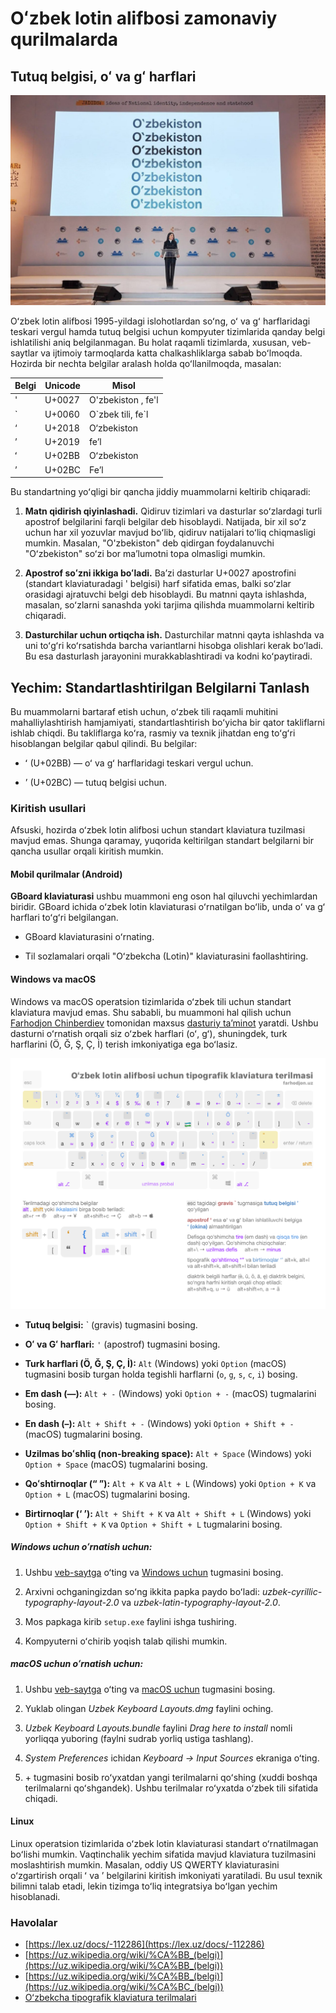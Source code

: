# Oʻzbek lotin alifbosi zamonaviy qurilmalarda

## Tutuq belgisi, oʻ va gʻ harflari

![Saida Mirziyoyeva. Oʻzbekiston soʻzining yozilishi](./assets/saida-mirziyoyeva-ozbekiston.jpg)

Oʻzbek lotin alifbosi 1995-yildagi islohotlardan soʻng, oʻ va gʻ
harflaridagi teskari vergul hamda tutuq belgisi uchun kompyuter 
tizimlarida qanday belgi ishlatilishi aniq belgilanmagan. Bu holat 
raqamli tizimlarda, xususan, veb-saytlar va ijtimoiy tarmoqlarda 
katta chalkashliklarga sabab boʻlmoqda. Hozirda bir nechta belgilar 
aralash holda qoʻllanilmoqda, masalan:

| Belgi | Unicode | Misol |
| --- | --- | --- |
| ' | U+0027 | O'zbekiston , fe'l |
| \` | U+0060 | O\`zbek tili, fe\`l |
| ‘ | U+2018 | O‘zbekiston |
| ’ | U+2019 | fe’l |
| ʻ | U+02BB | Oʻzbekiston |
| ʼ | U+02BC | Feʼl |

Bu standartning yoʻqligi bir qancha jiddiy muammolarni keltirib 
chiqaradi:

1. **Matn qidirish qiyinlashadi.** Qidiruv tizimlari va dasturlar 
soʻzlardagi turli apostrof belgilarini farqli belgilar deb 
hisoblaydi. Natijada, bir xil soʻz uchun har xil yozuvlar mavjud 
boʻlib, qidiruv natijalari toʻliq chiqmasligi mumkin. Masalan, 
"O'zbekiston" deb qidirgan foydalanuvchi "Oʻzbekiston" soʻzi bor 
maʼlumotni topa olmasligi mumkin.

1. **Apostrof soʻzni ikkiga boʻladi.** Baʼzi dasturlar U+0027 
apostrofini (standart klaviaturadagi  \' belgisi) harf sifatida 
emas, balki soʻzlar orasidagi ajratuvchi belgi deb hisoblaydi. 
Bu matnni qayta ishlashda, masalan, soʻzlarni sanashda yoki 
tarjima qilishda muammolarni keltirib chiqaradi.

2. **Dasturchilar uchun ortiqcha ish.** Dasturchilar matnni qayta 
ishlashda va uni toʻgʻri koʻrsatishda barcha variantlarni hisobga 
olishlari kerak boʻladi. Bu esa dasturlash jarayonini murakkablashtiradi 
va kodni koʻpaytiradi.

## Yechim: Standartlashtirilgan Belgilarni Tanlash

Bu muammolarni bartaraf etish uchun, oʻzbek tili raqamli muhitini 
mahalliylashtirish hamjamiyati, standartlashtirish boʻyicha bir 
qator takliflarni ishlab chiqdi. Bu takliflarga koʻra, rasmiy 
va texnik jihatdan eng toʻgʻri hisoblangan belgilar qabul qilindi. 
Bu belgilar:

- ʻ (U+02BB) — oʻ va gʻ harflaridagi teskari vergul uchun.

- ʼ (U+02BC) — tutuq belgisi uchun.

### Kiritish usullari

Afsuski, hozirda oʻzbek lotin alifbosi uchun standart klaviatura 
tuzilmasi mavjud emas. Shunga qaramay, yuqorida keltirilgan 
standart belgilarni bir qancha usullar orqali kiritish mumkin.

#### Mobil qurilmalar (Android)

**GBoard klaviaturasi** ushbu muammoni eng oson hal qiluvchi 
yechimlardan biridir. GBoard ichida oʻzbek lotin klaviaturasi 
oʻrnatilgan boʻlib, unda oʻ va gʻ harflari toʻgʻri belgilangan.

- GBoard klaviaturasini oʻrnating.

- Til sozlamalari orqali "Oʻzbekcha (Lotin)" klaviaturasini faollashtiring.

<!-- TODO: Include screenshots of GBoard -->

#### Windows va macOS

Windows va macOS operatsion tizimlarida oʻzbek tili uchun standart klaviatura mavjud emas. Shu sababli, bu muammoni hal qilish uchun [Farhodjon Chinberdiev](https://github.com/far5n10v) tomonidan maxsus [dasturiy taʼminot](https://farhodjon.netlify.app/projects/uzbek-typography-keyboard-layouts/) yaratdi. Ushbu dasturni oʻrnatish orqali siz oʻzbek harflari (oʻ, gʻ), shuningdek, turk harflarini (Ö, Ğ, Ş, Ç, İ) terish imkoniyatiga ega boʻlasiz.

![Lotin terilma](./assets/latin-layout.png)

- **Tutuq belgisi:** ` (gravis) tugmasini bosing.

- **Oʻ va Gʻ harflari:** `'` (apostrof) tugmasini bosing.

- **Turk harflari (Ö, Ğ, Ş, Ç, İ):** `Alt` (Windows) yoki `Option` (macOS) tugmasini bosib turgan holda tegishli harflarni (`o`, `g`, `s`, `c`, `i`) bosing.

- **Em dash (—):** `Alt + -` (Windows) yoki `Option + -` (macOS) tugmalarini bosing.

- **En dash (–):** `Alt + Shift + -` (Windows) yoki `Option + Shift + -` (macOS) tugmalarini bosing.

- **Uzilmas boʻshliq (non-breaking space):** `Alt + Space` (Windows) yoki `Option + Space` (macOS) tugmalarini bosing.

- **Qoʻshtirnoqlar (“ ”):** `Alt + K` va `Alt + L` (Windows) yoki `Option + K` va `Option + L` (macOS) tugmalarini bosing.

- **Birtirnoqlar (‘ ’):** `Alt + Shift + K` va `Alt + Shift + L` (Windows) yoki `Option + Shift + K` va `Option + Shift + L` tugmalarini bosing.

##### Windows uchun oʻrnatish uchun:

1. Ushbu [veb-saytga](https://farhodjon.netlify.app/projects/uzbek-typography-keyboard-layouts/) oʻting va [Windows uchun](https://farhodjon.netlify.app/projects/uzbek-typography-keyboard-layouts/uzbek-typography-layouts.zip) tugmasini bosing.

2. Arxivni ochganingizdan soʻng ikkita papka paydo boʻladi: *uzbek-cyrillic-typography-layout-2.0* va *uzbek-latin-typography-layout-2.0*.

3. Mos papkaga kirib `setup.exe` faylini ishga tushiring.

4. Kompyuterni oʻchirib yoqish talab qilishi mumkin.

##### macOS uchun oʻrnatish uchun:

1. Ushbu [veb-saytga](https://farhodjon.netlify.app/projects/uzbek-typography-keyboard-layouts/) oʻting va [macOS uchun](https://farhodjon.netlify.app/projects/uzbek-typography-keyboard-layouts/uzbek-typography-layouts.zip) tugmasini bosing.

2. Yuklab olingan *Uzbek Keyboard Layouts.dmg* faylini oching.

3. *Uzbek Keyboard Layouts.bundle* faylini *Drag here to install* nomli yorliqqa yuboring (faylni sudrab yorliq ustiga tashlang).

4. *System Preferences* ichidan *Keyboard → Input Sources* ekraniga oʻting.

5. \+ tugmasini bosib roʻyxatdan yangi terilmalarni qoʻshing (xuddi boshqa terilmalarni qoʻshgandek). Ushbu terilmalar roʻyxatda oʻzbek tili sifatida chiqadi.


#### Linux

Linux operatsion tizimlarida oʻzbek lotin klaviaturasi standart 
oʻrnatilmagan boʻlishi mumkin. Vaqtinchalik yechim sifatida mavjud 
klaviatura tuzilmasini moslashtirish mumkin. Masalan, oddiy US QWERTY 
klaviaturasini oʻzgartirish orqali ʻ va ʼ belgilarini kiritish imkoniyati 
yaratiladi. Bu usul texnik bilimni talab etadi, lekin tizimga toʻliq 
integratsiya boʻlgan yechim hisoblanadi.

<!-- TODO: Include screenshot of modified keyboard layout on Linux -->
<!-- TODO: Include skript for uzbek keyboard layout on Linux -->

<!-- TODO: Explore other popular options: Samsung keyboard, SwiftKey, etc. -->

<!-- TODO: Input options for iOS -->

### Havolalar

- [https://lex.uz/docs/-112286](https://lex.uz/docs/-112286)
- [https://uz.wikipedia.org/wiki/%CA%BB_(belgi)](https://uz.wikipedia.org/wiki/%CA%BB_(belgi))
- [https://uz.wikipedia.org/wiki/%CA%BB_(belgi)](https://uz.wikipedia.org/wiki/%CA%BC_(belgi))
- [Oʻzbekcha tipografik klaviatura terilmalari](https://farhodjon.netlify.app/projects/uzbek-typography-keyboard-layouts/)
